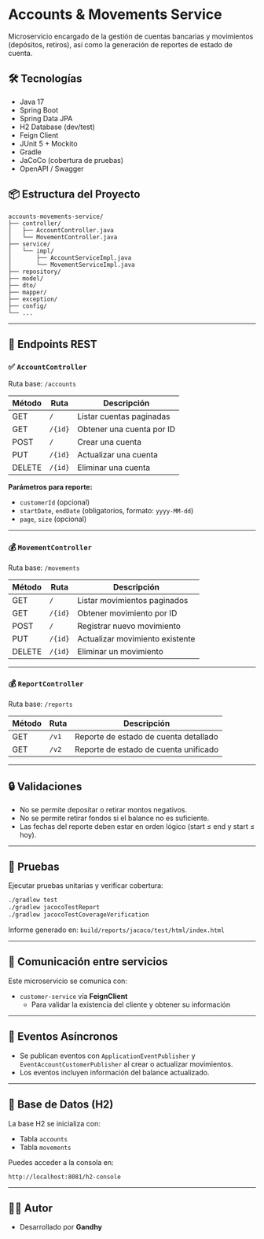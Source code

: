 # Accounts & Movements Service

Microservicio encargado de la gestión de cuentas bancarias y movimientos (depósitos, retiros), así como la generación de
reportes de estado de cuenta.

## 🛠️ Tecnologías

- Java 17
- Spring Boot
- Spring Data JPA
- H2 Database (dev/test)
- Feign Client
- JUnit 5 + Mockito
- Gradle
- JaCoCo (cobertura de pruebas)
- OpenAPI / Swagger

## 📦 Estructura del Proyecto

```
accounts-movements-service/
├── controller/
│   ├── AccountController.java
│   └── MovementController.java
├── service/
│   └── impl/
│       ├── AccountServiceImpl.java
│       └── MovementServiceImpl.java
├── repository/
├── model/
├── dto/
├── mapper/
├── exception/
├── config/
└── ...
```

---

## 🔄 Endpoints REST

### ✅ `AccountController`

Ruta base: `/accounts`

| Método | Ruta    | Descripción               |
|--------|---------|---------------------------|
| GET    | `/`     | Listar cuentas paginadas  |
| GET    | `/{id}` | Obtener una cuenta por ID |
| POST   | `/`     | Crear una cuenta          |
| PUT    | `/{id}` | Actualizar una cuenta     |
| DELETE | `/{id}` | Eliminar una cuenta       |

**Parámetros para reporte:**

- `customerId` (opcional)
- `startDate`, `endDate` (obligatorios, formato: `yyyy-MM-dd`)
- `page`, `size` (opcional)

---

### 💰 `MovementController`

Ruta base: `/movements`

| Método | Ruta    | Descripción                     |
|--------|---------|---------------------------------|
| GET    | `/`     | Listar movimientos paginados    |
| GET    | `/{id}` | Obtener movimiento por ID       |
| POST   | `/`     | Registrar nuevo movimiento      |
| PUT    | `/{id}` | Actualizar movimiento existente |
| DELETE | `/{id}` | Eliminar un movimiento          |

---

### 💰 `ReportController`

Ruta base: `/reports`

| Método | Ruta  | Descripción                           |
|--------|-------|---------------------------------------|
| GET    | `/v1` | Reporte de estado de cuenta detallado |
| GET    | `/v2` | Reporte de estado de cuenta unificado |

---

## 🔒 Validaciones

- No se permite depositar o retirar montos negativos.
- No se permite retirar fondos si el balance no es suficiente.
- Las fechas del reporte deben estar en orden lógico (start ≤ end y start ≤ hoy).

---

## 🧪 Pruebas

Ejecutar pruebas unitarias y verificar cobertura:

```bash
./gradlew test
./gradlew jacocoTestReport
./gradlew jacocoTestCoverageVerification
```

Informe generado en: `build/reports/jacoco/test/html/index.html`

---

## 📡 Comunicación entre servicios

Este microservicio se comunica con:

- `customer-service` vía **FeignClient**
    - Para validar la existencia del cliente y obtener su información

---

## 🧾 Eventos Asíncronos

- Se publican eventos con `ApplicationEventPublisher` y `EventAccountCustomerPublisher` al crear o actualizar
  movimientos.
- Los eventos incluyen información del balance actualizado.

---

## 🧰 Base de Datos (H2)

La base H2 se inicializa con:

- Tabla `accounts`
- Tabla `movements`

Puedes acceder a la consola en:

```
http://localhost:8081/h2-console
```

---

## 🧑‍💻 Autor

- Desarrollado por **Gandhy**
